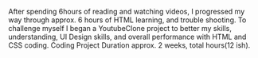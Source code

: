 After spending 6hours of reading and watching videos, I progressed my way through approx. 6 hours of HTML learning, and trouble shooting. To challenge myself I began a YoutubeClone project to better my skills, understanding, UI Design skills, and overall performance with HTML and CSS coding. Coding Project Duration approx. 2 weeks, total hours(12 ish). 
